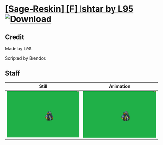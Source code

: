 # [\[Sage-Reskin\] \[F\] Ishtar by L95](./) [![Download](https://img.shields.io/badge/Download--red?style=social&logo=github)](https://minhaskamal.github.io/DownGit/#/home?url=https://github.com/Klokinator/FE-Repo/tree/main/Battle%20Animations%2FMagi%20-%20Nature-Type%2F%5BSage-Reskin%5D%20%5BF%5D%20Ishtar%20by%20L95%2F7.%20Staff)

## Credit

Made by L95.

Scripted by Brendor.

## Staff

| Still | Animation |
| :---: | :-------: |
| ![Staff still](./Staff_000.png) | ![Staff animation](./Staff.gif) |
